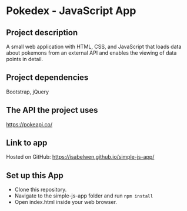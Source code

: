 # Pokedex - JavaScript App

## Project description
A small web application with HTML, CSS, and JavaScript that loads data about pokemons from an external API and enables the viewing of data points in detail. 

## Project dependencies 
Bootstrap, jQuery

## The API the project uses
https://pokeapi.co/

## Link to app
Hosted on GitHub: https://isabelwen.github.io/simple-js-app/

## Set up this App
* Clone this repository.
* Navigate to the simple-js-app folder and run `npm install`
* Open index.html inside your web browser.